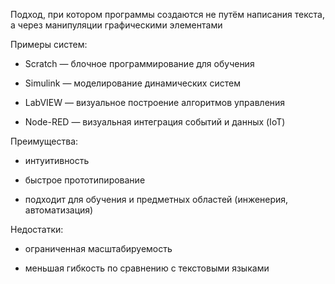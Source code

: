 Подход, при котором программы создаются не путём написания текста, а через манипуляции графическими элементами

Примеры систем:

- Scratch — блочное программирование для обучения
    
- Simulink — моделирование динамических систем
    
- LabVIEW — визуальное построение алгоритмов управления
    
- Node-RED — визуальная интеграция событий и данных (IoT)
    

Преимущества:

- интуитивность
    
- быстрое прототипирование
    
- подходит для обучения и предметных областей (инженерия, автоматизация)
    

Недостатки:

- ограниченная масштабируемость
    
- меньшая гибкость по сравнению с текстовыми языками